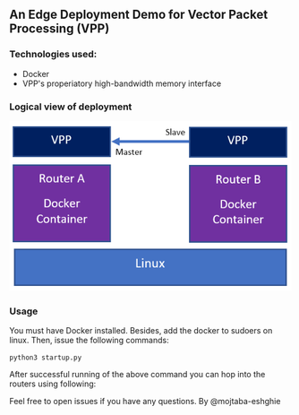 ## An Edge Deployment Demo for Vector Packet Processing (VPP)

### Technologies used:
- Docker
- VPP's properiatory high-bandwidth memory interface


### Logical view of deployment
![VPP Deployment](https://raw.githubusercontent.com/mojtaba-eshghie/EdgeVPP/master/src/vpp-edge-deployment.PNG)

### Usage
You must have Docker installed. Besides, add the docker to sudoers on linux. Then, issue the following commands:

    python3 startup.py

After successful running of the above command you can hop into the routers using following:

    

Feel free to open issues if you have any questions.
By @mojtaba-eshghie
